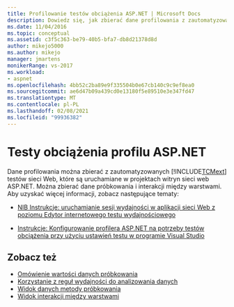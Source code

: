```yaml
---
title: Profilowanie testów obciążenia ASP.NET | Microsoft Docs
description: Dowiedz się, jak zbierać dane profilowania z zautomatyzowanych Microsoft Test Managerych testów sieci Web, które są uruchamiane w projektach witryn sieci Web ASP.NET.
ms.date: 11/04/2016
ms.topic: conceptual
ms.assetid: c3f5c363-be79-40b5-bfa7-db8d21378d8d
author: mikejo5000
ms.author: mikejo
manager: jmartens
monikerRange: vs-2017
ms.workload:
- aspnet
ms.openlocfilehash: 4bb52c2ba89e9f335504b0e67cb140c9c9ef8ea0
ms.sourcegitcommit: ae6d47b09a439cd0e13180f5e89510e3e347fd47
ms.translationtype: MT
ms.contentlocale: pl-PL
ms.lasthandoff: 02/08/2021
ms.locfileid: "99936382"
---
```

# <a name="profile-aspnet-load-tests"></a>Testy obciążenia profilu ASP.NET
Dane profilowania można zbierać z zautomatyzowanych [!INCLUDE[TCMext](../misc/includes/tcmext_md.md)] testów sieci Web, które są uruchamiane w projektach witryn sieci web ASP.NET. Można zbierać dane próbkowania i interakcji między warstwami. Aby uzyskać więcej informacji, zobacz następujące tematy:

- [NIB Instrukcje: uruchamianie sesji wydajności w aplikacji sieci Web z poziomu Edytor internetowego testu wydajnościowego](/previous-versions/ff356203(v=vs.100))

- [Instrukcje: Konfigurowanie profilera ASP.NET na potrzeby testów obciążenia przy użyciu ustawień testu w programie Visual Studio](/previous-versions/dd504817(v=vs.140))

## <a name="see-also"></a>Zobacz też
- [Omówienie wartości danych próbkowania](../profiling/understanding-sampling-data-values.md)
- [Korzystanie z reguł wydajności do analizowania danych](../profiling/using-performance-rules-to-analyze-data.md)
- [Widok danych metody próbkowania](../profiling/profiler-sampling-method-data-views.md)
- [Widok interakcji między warstwami](../profiling/tier-interactions-view.md)